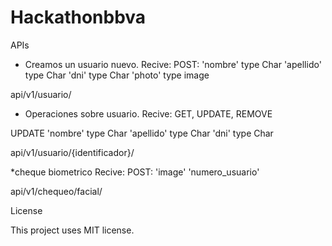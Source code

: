 # Hackathonbbva


APIs

* Creamos un usuario nuevo.
Recive:
POST: 'nombre' type Char 
      'apellido' type Char 
      'dni' type Char
      'photo' type image

api/v1/usuario/



* Operaciones sobre usuario.
Recive:
GET, UPDATE, REMOVE

UPDATE 'nombre' type Char 
       'apellido' type Char 
       'dni' type Char

api/v1/usuario/{identificador}/



*cheque biometrico
Recive:
POST: 'image'
      'numero_usuario'

api/v1/chequeo/facial/



License

This project uses MIT license.